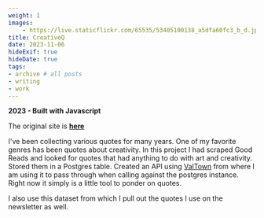 ```yaml
---
weight: 1
images:
    - https://live.staticflickr.com/65535/53405100138_a5dfa60fc3_b_d.jpg
title: CreativeQ
date: 2023-11-06
hideExif: true
hideDate: true
tags:
- archive # all posts
- writing
- work
---
```


 **2023 - Built with Javascript**

The original site is __[here](https://creativeq.glitch.me/)__

I've been collecting various quotes for many years. One of my favorite genres has been quotes about creativity. In this project I had scraped Good Reads and looked for quotes that had anything to do with art and creativity. Stored them in a Postgres table. Created an API using [ValTown](www.val.town) from where I am using it to pass through when calling against the postgres instance. Right now it simply is a little tool to ponder on quotes. 

I also use this dataset from which I pull out the quotes I use on the newsletter as well. 
